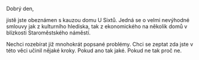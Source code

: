 Dobrý den,

jistě jste obeznámen s kauzou domu U Sixtů.
Jedná se o velmi nevýhodné smlouvy jak z kulturního hlediska, tak z ekonomického na několik domů v blízkosti Staroměstského náměstí. 

Nechci rozebírat již mnohokrát popsané problémy. Chci se zeptat zda jste v této věci učinil nějaké kroky. Pokud ano tak jaké. Pokud ne tak proč ne.
